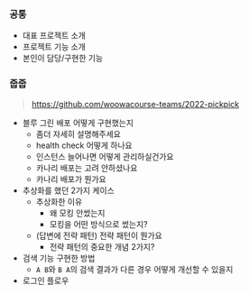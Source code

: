 ### 공통

- 대표 프로젝트 소개
- 프로젝트 기능 소개
- 본인이 담당/구현한 기능

### 줍줍

> https://github.com/woowacourse-teams/2022-pickpick

- 블루 그린 배포 어떻게 구현했는지
    - 좀더 자세히 설명해주세요
    - health check 어떻게 하나요
    - 인스턴스 늘어나면 어떻게 관리하실건가요
    - 카나리 배포는 고려 안하셨나요
    - 카나리 배포가 뭔가요
- 추상화를 했던 2가지 케이스
    - 추상화한 이유
        - 왜 모킹 안썼는지
        - 모킹을 어떤 방식으로 썼는지?
    - (답변에 전략 패턴) 전략 패턴이 뭔가요
        - 전략 패턴의 중요한 개념 2가지?
- 검색 기능 구현한 방법
    - `A B`와 `B A`의 검색 결과가 다른 경우 어떻게 개선할 수 있을지
- 로그인 플로우
